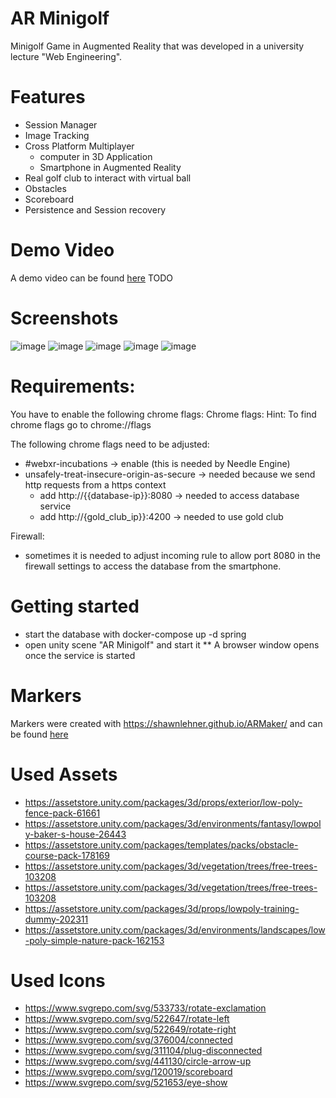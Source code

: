 # AR Minigolf
Minigolf Game in Augmented Reality that was developed in a university lecture "Web Engineering".

# Features
* Session Manager
* Image Tracking
* Cross Platform Multiplayer
  * computer in 3D Application
  * Smartphone in Augmented Reality
* Real golf club to interact with virtual ball
* Obstacles
* Scoreboard
* Persistence and Session recovery

# Demo Video
A demo video can be found [here](youtube.com) TODO

# Screenshots

![image](https://github.com/MarcelBlasius/AR_Minigolf/assets/64688032/ca692245-0320-4131-b1fc-b6a52eb1a1e2)
![image](https://github.com/MarcelBlasius/AR_Minigolf/assets/64688032/9b875b5a-4068-42d0-a44e-6efb0f29012f)
![image](https://github.com/MarcelBlasius/AR_Minigolf/assets/64688032/2570a1bd-bee1-4585-95cc-9b18f2f4e672)
![image](https://github.com/MarcelBlasius/AR_Minigolf/assets/64688032/99073d72-d438-4c54-b856-9d092a99af43)
![image](https://github.com/MarcelBlasius/AR_Minigolf/assets/64688032/3968fe69-cc78-4522-b792-276a8437f376)

# Requirements:
You have to enable the following chrome flags:
Chrome flags:
Hint: To find chrome flags go to chrome://flags

The following chrome flags need to be adjusted:
* #webxr-incubations -> enable (this is needed by Needle Engine)
* unsafely-treat-insecure-origin-as-secure -> needed because we send http requests from a https context
  * add http://{{database-ip}}:8080 -> needed to access database service
  * add http://{gold_club_ip}}:4200 -> needed to use gold club

Firewall:
* sometimes it is needed to adjust incoming rule to allow port 8080 in the firewall settings to access the database from the smartphone.

# Getting started
* start the database with docker-compose up -d spring
* open unity scene "AR Minigolf" and start it
** A browser window opens once the service is started

# Markers
Markers were created with https://shawnlehner.github.io/ARMaker/ and can be found [here](https://github.com/MarcelBlasius/AR_Minigolf/Assets/Markers)

# Used Assets
* https://assetstore.unity.com/packages/3d/props/exterior/low-poly-fence-pack-61661
* https://assetstore.unity.com/packages/3d/environments/fantasy/lowpoly-baker-s-house-26443
* https://assetstore.unity.com/packages/templates/packs/obstacle-course-pack-178169
* https://assetstore.unity.com/packages/3d/vegetation/trees/free-trees-103208
* https://assetstore.unity.com/packages/3d/vegetation/trees/free-trees-103208
* https://assetstore.unity.com/packages/3d/props/lowpoly-training-dummy-202311
* https://assetstore.unity.com/packages/3d/environments/landscapes/low-poly-simple-nature-pack-162153

# Used Icons
* https://www.svgrepo.com/svg/533733/rotate-exclamation
* https://www.svgrepo.com/svg/522647/rotate-left
* https://www.svgrepo.com/svg/522649/rotate-right
* https://www.svgrepo.com/svg/376004/connected
* https://www.svgrepo.com/svg/311104/plug-disconnected
* https://www.svgrepo.com/svg/441130/circle-arrow-up
* https://www.svgrepo.com/svg/120019/scoreboard
* https://www.svgrepo.com/svg/521653/eye-show

